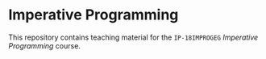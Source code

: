 Imperative Programming
======================

This repository contains teaching material for the `IP-18IMPROGEG` _Imperative Programming_ course.
